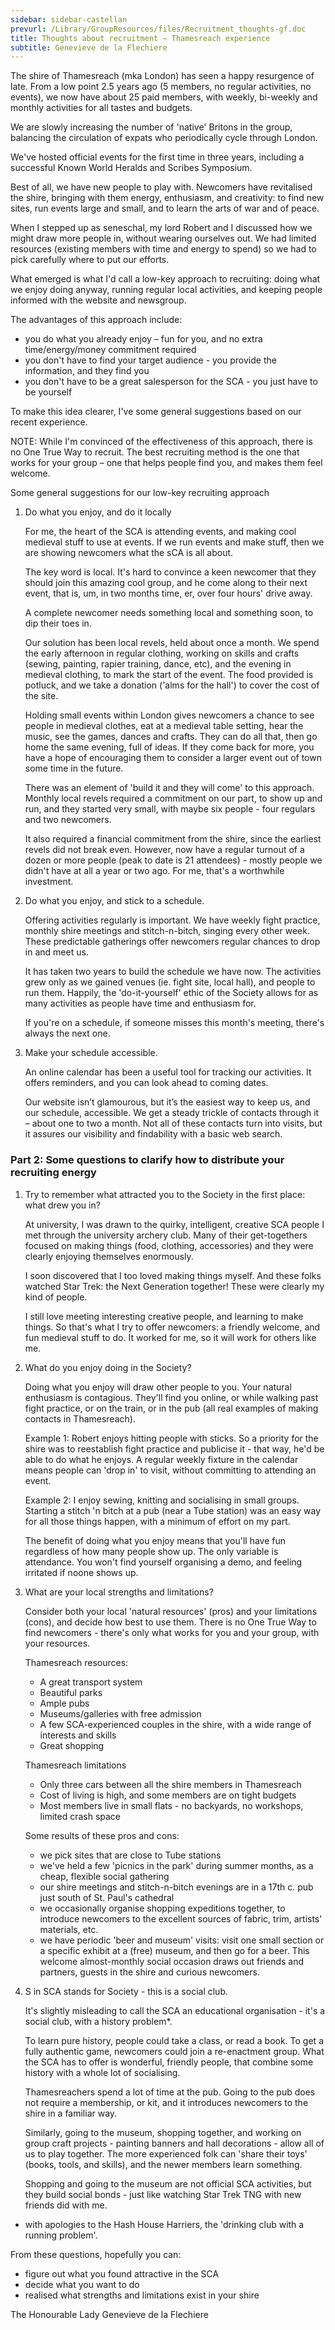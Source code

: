 ```yaml
---
sidebar: sidebar-castellan
prevurl: /Library/GroupResources/files/Recruitment_thoughts-gf.doc
title: Thoughts about recruitment – Thamesreach experience
subtitle: Genevieve de la Flechiere
---
```

The shire of Thamesreach (mka London) has seen a happy resurgence of late. From a low point 2.5 years ago (5 members, no regular activities, no events), we now have about 25 paid members, with weekly, bi-weekly and monthly activities for all tastes and budgets. 

We are slowly increasing the number of 'native' Britons in the group, balancing the circulation of expats who periodically cycle through London. 

We've hosted official events for the first time in three years, including a successful Known World Heralds and Scribes Symposium.

Best of all, we have new people to play with. Newcomers have revitalised the shire, bringing with them energy, enthusiasm, and creativity: to find new sites, run events large and small, and to learn the arts of war and of peace. 

When I stepped up as seneschal, my lord Robert and I discussed how we might draw more people in, without wearing ourselves out. We had limited resources (existing members with time and energy to spend) so we had to pick carefully where to put our efforts. 

What emerged is what I'd call a low-key approach to recruiting: doing what we enjoy doing anyway, running regular local activities, and keeping people informed with the website and newsgroup.

The advantages of this approach include:

- you do what you already enjoy – fun for you, and no extra time/energy/money commitment required
- you don't have to find your target audience - you provide the information, and they find you 
- you don't have to be a great salesperson for the SCA - you just have to be yourself

To make this idea clearer, I've some general suggestions based on our recent experience. 

NOTE: While I'm convinced of the effectiveness of this approach, there is no One True Way to recruit. The best recruiting method is the one that works for your group – one that helps people find you, and makes them feel welcome.

Some general suggestions for our low-key recruiting approach

1. Do what you enjoy, and do it locally

    For me, the heart of the SCA is attending events, and making cool medieval stuff to use at events. If we run events and make stuff, then we are showing newcomers what the sCA is all about.
    
    The key word is local. It's hard to convince a keen newcomer that they should join this amazing cool group, and he come along to their next event, that is, um, in two months time, er, over four hours' drive away. 

    A complete newcomer needs something local and something soon, to dip their toes in.

    Our solution has been local revels, held about once a month. We spend the early afternoon in regular clothing, working on skills and crafts (sewing, painting, rapier training, dance, etc), and the evening in medieval clothing, to mark the start of the event. The food provided is potluck, and we take a donation ('alms for the hall') to cover the cost of the site.

    Holding small events within London gives newcomers a chance to see people in medieval clothes, eat at a medieval table setting, hear the music, see the games, dances and crafts. They can do all that, then go home the same evening, full of ideas. If they come back for more, you have a hope of encouraging them to consider a larger event out of town some time in the future.

    There was an element of 'build it and they will come' to this approach. Monthly local revels required a commitment on our part, to show up and run, and they started very small, with maybe six people - four regulars and two newcomers. 

    It also required a financial commitment from the shire, since the earliest revels did not break even. However, now have a regular turnout of a dozen or more people (peak to date is 21 attendees) - mostly people we didn't have at all a year or two ago. For me, that's a worthwhile investment.

2. Do what you enjoy, and stick to a schedule.

    Offering activities regularly is important. We have weekly fight practice, monthly shire meetings and stitch-n-bitch, singing every other week. These predictable gatherings offer newcomers regular chances to drop in and meet us. 

    It has taken two years to build the schedule we have now. The activities grew only as we gained venues (ie. fight site, local hall), and people to run them. Happily, the 'do-it-yourself' ethic of the Society allows for as many activities as people have time and enthusiasm for. 

    If you're on a schedule, if someone misses this month's meeting, there's always the next one.

3. Make your schedule accessible.

    An online calendar has been a useful tool for tracking our activities. It offers reminders, and you can look ahead to coming dates. 

    Our website isn’t glamourous, but it’s the easiest way to keep us, and our schedule, accessible. We get a steady trickle of contacts through it – about one to two a month. Not all of these contacts turn into visits, but it assures our visibility and findability with a basic web search. 

### Part 2: Some questions to clarify how to distribute your recruiting energy

1. Try to remember what attracted you to the Society in the first place: what drew you in? 

    At university, I was drawn to the quirky, intelligent, creative SCA people I met through the university archery club. Many of their get-togethers focused on making things (food, clothing, accessories) and they were clearly enjoying themselves enormously. 

    I soon discovered that I too loved making things myself. And these folks watched Star Trek: the Next Generation together! These were clearly my kind of people.

    I still love meeting interesting creative people, and learning to make things. So that's what I try to offer newcomers: a friendly welcome, and fun medieval stuff to do. It worked for me, so it will work for others like me.

2. What do you enjoy doing in the Society? 

    Doing what you enjoy will draw other people to you. Your natural enthusiasm is contagious. They'll find you online, or while walking past fight practice, or on the train, or in the pub (all real examples of making contacts in Thamesreach).  

    Example 1: Robert enjoys hitting people with sticks. So a priority for the shire was to reestablish fight practice and publicise it - that way, he'd be able to do what he enjoys. A regular weekly fixture in the calendar means people can 'drop in' to visit, without committing to attending an event.

    Example 2: I enjoy sewing, knitting and socialising in small groups. Starting a stitch 'n bitch at a pub (near a Tube station) was an easy way for all those things happen, with a minimum of effort on my part.

    The benefit of doing what you enjoy means that you'll have fun regardless of  how many people show up. The only variable is attendance. You won't find yourself organising a demo, and feeling irritated if noone shows up.

3. What are your local strengths and limitations?

    Consider both your local 'natural resources' (pros) and your limitations (cons), and decide how best to use them. There is no One True Way to find newcomers - there's only what works for you and your group, with your resources.

    Thamesreach resources:

    - A great transport system
    - Beautiful parks
    - Ample pubs
    - Museums/galleries with free admission
    - A few SCA-experienced couples in the shire, with a wide range of interests and skills
    - Great shopping

    Thamesreach limitations

    - Only three cars between all the shire members in Thamesreach
    - Cost of living is high, and some members are on tight budgets
    - Most members live in small flats - no backyards, no workshops, limited crash space

    Some results of these pros and cons:
    - we pick sites that are close to Tube stations
    - we've held a few 'picnics in the park' during summer months, as a cheap, flexible social gathering
    - our shire meetings and stitch-n-bitch evenings are in a 17th c. pub just south of St. Paul's cathedral 
    - we occasionally organise shopping expeditions together, to introduce newcomers to the excellent sources of fabric, trim, artists' materials, etc.
    - we have periodic 'beer and museum' visits: visit one small section or a specific exhibit at a (free) museum, and then go for a beer. This welcome almost-monthly social occasion draws out friends and partners, guests in the shire and curious newcomers.

4. S in SCA stands for Society - this is a social club.

    It's slightly misleading to call the SCA an educational organisation - it's a social club, with a history problem*.

    To learn pure history, people could take a class, or read a book. 
    To get a fully authentic game, newcomers could join a re-enactment group.
    What the SCA has to offer is wonderful, friendly people, that combine some history with a whole lot of socialising.

    Thamesreachers spend a lot of time at the pub. Going to the pub does not require a membership, or kit, and it introduces newcomers to the shire in a familiar way. 

    Similarly, going to the museum, shopping together, and working on group craft projects - painting banners and hall decorations - allow all of us to play together. The more experienced folk can 'share their toys' (books, tools, and skills), and the newer members learn something.

    Shopping and going to the museum are not official SCA activities, but they build social bonds - just like watching Star Trek TNG with new friends did with me.

* with apologies to the Hash House Harriers, the 'drinking club with a running problem'.

From these questions, hopefully you can:
- figure out what you found attractive in the SCA
- decide what you want to do
- realised what strengths and limitations exist in your shire



The Honourable Lady Genevieve de la Flechiere
